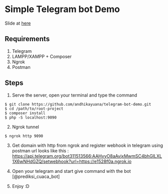 # Simple Telegram bot Demo
Slide at [here](http://slides.com/andhikayuana/telegram-bot#/)

## Requirements

1. Telegram
2. LAMPP/XAMPP + Composer
3. Ngrok
4. Postman

## Steps

1. Serve the server, open your terminal and type the command

```
$ git clone https://github.com/andhikayuana/telegram-bot-demo.git
$ cd /path/to/root-project
$ composer install
$ php -S localhost:9090
```

2. Ngrok tunnel

```
$ ngrok http 9090
```

3. Get domain with http from ngrok and register webhook in telegram using postman
url looks like this :
https://api.telegram.org/bot311513566:AAHvyO8aAvjxMwmSC4bhGILXL1X6wNHdGZQ/setwebhook?url=https://e1528f0a.ngrok.io

4. Open your telegram and start give command with the bot [@prediksi_cuaca_bot]

5. Enjoy :D
